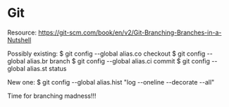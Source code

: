 # Git

Resource: https://git-scm.com/book/en/v2/Git-Branching-Branches-in-a-Nutshell


Possibly existing:
$ git config --global alias.co checkout
$ git config --global alias.br branch
$ git config --global alias.ci commit
$ git config --global alias.st status

New one:
$ git config --global alias.hist "log --oneline --decorate --all"


Time for branching madness!!! 

